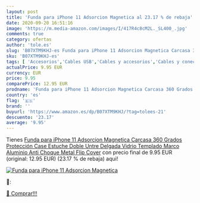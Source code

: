 ```yaml
---
layout: post
title: 'Funda para iPhone 11 Adsorcion Magnetica al 23.17 % de rebaja'
date: 2020-09-20 16:51:16
image: 'https://m.media-amazon.com/images/I/417R4c8cM2L._SL400_.jpg'
comments: true
category: ofertas
author: 'tole.es'
slug: 'B07XTM9KHJ-es Funda para iPhone 11 Adsorcion Magnetica Carcasa 360...'
sku: 'B07XTM9KHJ-es'
tags: [ 'Accesorios','Cables USB','Cables y accesorios','Cables y conectores','Informática','iphone', ]
actualPrice: 9.95 EUR
currency: EUR
price: 9.95
comparePrice: 12.95 EUR
prodname: 'Funda para iPhone 11 Adsorcion Magnetica Carcasa 360 Grados Protección Case Estuche Doble Untre Delgada Vidrio Templado Marco Aluminio Anti Choque Metal Flip Cover'
country: 'es'
flag: '🇪🇸'
brand: ''
buyurl: 'https://www.amazon.es/dp/B07XTM9KHJ/?tag=tolees-21'
descuento: '23.17'
average: '9.95'
---
```


Tienes [Funda para iPhone 11 Adsorcion Magnetica Carcasa 360 Grados Protección Case Estuche Doble Untre Delgada Vidrio Templado Marco Aluminio Anti Choque Metal Flip Cover](https://www.amazon.es/dp/B07XTM9KHJ/?tag=tolees-21) con precio final de  9.95 EUR (original: 12.95 EUR) (23.17 %  de rebaja) aqui!

[![Funda para iPhone 11 Adsorcion Magnetica](https://m.media-amazon.com/images/I/417R4c8cM2L._SL400_.jpg)](https://www.amazon.es/dp/B07XTM9KHJ/?tag=tolees-21)

🔎:


[🛒 Comprar!!!](https://www.amazon.es/dp/B07XTM9KHJ/?tag=tolees-21)
